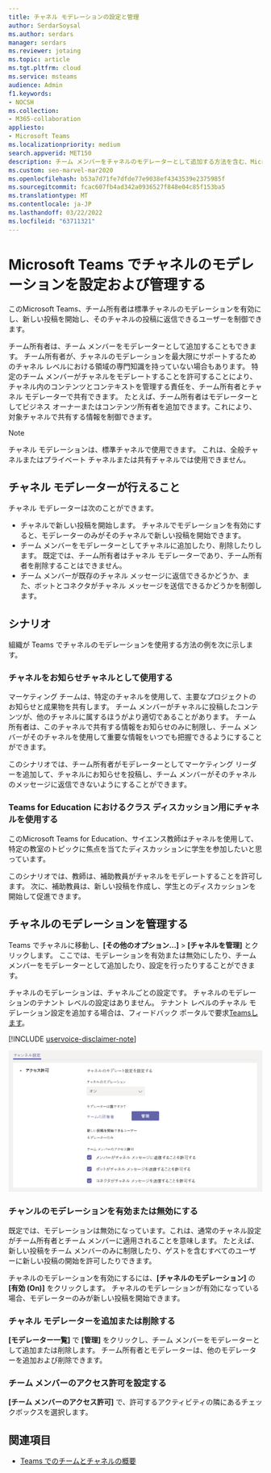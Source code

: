 ```yaml
---
title: チャネル モデレーションの設定と管理
author: SerdarSoysal
ms.author: serdars
manager: serdars
ms.reviewer: jotaing
ms.topic: article
ms.tgt.pltfrm: cloud
ms.service: msteams
audience: Admin
f1.keywords:
- NOCSH
ms.collection:
- M365-collaboration
appliesto:
- Microsoft Teams
ms.localizationpriority: medium
search.appverid: MET150
description: チーム メンバーをチャネルのモデレーターとして追加する方法を含む、Microsoft Teams でモデレート用にチャネルを設定する方法について説明します。
ms.custom: seo-marvel-mar2020
ms.openlocfilehash: b53a7d71fe7dfde77e9038ef4343539e2375985f
ms.sourcegitcommit: fcac607fb4ad342a0936527f848e04c85f153ba5
ms.translationtype: MT
ms.contentlocale: ja-JP
ms.lasthandoff: 03/22/2022
ms.locfileid: "63711321"
---
```

# <a name="set-up-and-manage-channel-moderation-in-microsoft-teams"></a>Microsoft Teams でチャネルのモデレーションを設定および管理する

このMicrosoft Teams、チーム所有者は標準チャネルのモデレーションを有効にし、新しい投稿を開始し、そのチャネルの投稿に返信できるユーザーを制御できます。

チーム所有者は、チーム メンバーをモデレーターとして追加することもできます。 チーム所有者が、チャネルのモデレーションを最大限にサポートするためのチャネル レベルにおける領域の専門知識を持っていない場合もあります。 特定のチーム メンバーがチャネルをモデレートすることを許可することにより、チャネル内のコンテンツとコンテキストを管理する責任を、チーム所有者とチャネル モデレーターで共有できます。 たとえば、チーム所有者はモデレーターとしてビジネス オーナーまたはコンテンツ所有者を追加できます。これにより、対象チャネルで共有する情報を制御できます。

> [!NOTE]
> チャネル モデレーションは、標準チャネルで使用できます。 これは、全般チャネルまたはプライベート チャネルまたは共有チャネルでは使用できません。

## <a name="what-can-a-channel-moderator-do"></a>チャネル モデレーターが行えること

チャネル モデレーターは次のことができます。

- チャネルで新しい投稿を開始します。 チャネルでモデレーションを有効にすると、モデレーターのみがそのチャネルで新しい投稿を開始できます。
- チーム メンバーをモデレーターとしてチャネルに追加したり、削除したりします。 既定では、チーム所有者はチャネル モデレーターであり、チーム所有者を削除することはできません。
- チーム メンバーが既存のチャネル メッセージに返信できるかどうか、また、ボットとコネクタがチャネル メッセージを送信できるかどうかを制御します。

## <a name="scenarios"></a>シナリオ

組織が Teams でチャネルのモデレーションを使用する方法の例を次に示します。

### <a name="use-a-channel-as-an-announcement-channel"></a>チャネルをお知らせチャネルとして使用する

マーケティング チームは、特定のチャネルを使用して、主要なプロジェクトのお知らせと成果物を共有します。 チーム メンバーがチャネルに投稿したコンテンツが、他のチャネルに属するほうがより適切であることがあります。 チーム所有者は、このチャネルで共有する情報をお知らせのみに制限し、チーム メンバーがそのチャネルを使用して重要な情報をいつでも把握できるようにすることができます。

このシナリオでは、チーム所有者がモデレーターとしてマーケティング リーダーを追加して、チャネルにお知らせを投稿し、チーム メンバーがそのチャネルのメッセージに返信できないようにすることができます。

### <a name="use-a-channel-for-class-discussions-in-teams-for-education"></a>Teams for Education におけるクラス ディスカッション用にチャネルを使用する

このMicrosoft Teams for Education、サイエンス教師はチャネルを使用して、特定の教室のトピックに焦点を当てたディスカッションに学生を参加したいと思っています。

このシナリオでは、教師は、補助教員がチャネルをモデレートすることを許可します。 次に、補助教員は、新しい投稿を作成し、学生とのディスカッションを開始して促進できます。

## <a name="manage-channel-moderation"></a>チャネルのモデレーションを管理する

Teams でチャネルに移動し、**[その他のオプション...]** > **[チャネルを管理]** とクリックします。 ここでは、モデレーションを有効または無効にしたり、チーム メンバーをモデレーターとして追加したり、設定を行ったりすることができます。

チャネルのモデレーションは、チャネルごとの設定です。 チャネルのモデレーションのテナント レベルの設定はありません。 テナント レベルのチャネル モデレーション設定を追加する場合は、フィードバック ポータルで要求[Teamsします](https://feedbackportal.microsoft.com/feedback/forum/ad198462-1c1c-ec11-b6e7-0022481f8472)。

[!INCLUDE [uservoice-disclaimer-note](includes/uservoice-disclaimer-note.md)]

![チームでのチャネル モデレーションの管理に関する基本設定を参照してください。](media/manage-channel-moderation-in-teams-preferences.png)

### <a name="turn-on-or-turn-off-moderation-for-a-channel"></a>チャンルのモデレーションを有効または無効にする

既定では、モデレーションは無効になっています。これは、通常のチャネル設定がチーム所有者とチーム メンバーに適用されることを意味します。 たとえば、新しい投稿をチーム メンバーのみに制限したり、ゲストを含むすべてのユーザーに新しい投稿の開始を許可したりできます。

チャネルのモデレーションを有効にするには、**[チャネルのモデレーション]** の **[有効 (On)]** をクリックします。 チャネルのモデレーションが有効になっている場合、モデレーターのみが新しい投稿を開始できます。 

### <a name="add-or-remove-channel-moderators"></a>チャネル モデレーターを追加または削除する

**[モデレーター一覧]** で **[管理]** をクリックし、チーム メンバーをモデレーターとして追加または削除します。 チーム所有者とモデレーターは、他のモデレーターを追加および削除できます。  

### <a name="set-team-member-permissions"></a>チーム メンバーのアクセス許可を設定する

**[チーム メンバーのアクセス許可]** で、許可するアクティビティの隣にあるチェックボックスを選択します。

## <a name="related-topics"></a>関連項目

- [Teams でのチームとチャネルの概要](teams-channels-overview.md)
